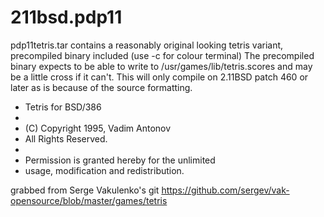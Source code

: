 # 211bsd.pdp11

pdp11tetris.tar contains a reasonably original looking tetris variant, precompiled binary included (use -c for colour terminal)
The precompiled binary expects to be able to write to /usr/games/lib/tetris.scores and may be a little cross if it can't.
This will only compile on 2.11BSD patch 460 or later as is because of the source formatting.

 * Tetris for BSD/386
 *
 * (C) Copyright 1995, Vadim Antonov
 * All Rights Reserved.
 *
 * Permission is granted hereby for the unlimited
 * usage, modification and redistribution.

grabbed from Serge Vakulenko's git 
https://github.com/sergev/vak-opensource/blob/master/games/tetris
